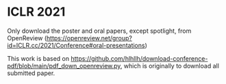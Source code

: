 # ICLR 2021 

Only download the poster and oral papers, except spotlight, from OpenReview (https://openreview.net/group?id=ICLR.cc/2021/Conference#oral-presentations)

This work is based on https://github.com/hlhllh/download-conference-pdf/blob/main/pdf_down_openreview.py, which is originally to download all submitted paper. 
